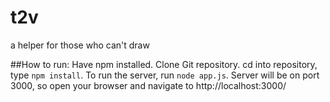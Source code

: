 # t2v
a helper for those who can't draw

##How to run:
Have npm installed.
Clone Git repository.
cd into repository, type ```npm install```.
To run the server, run ```node app.js```.
Server will be on port 3000, so open your browser and navigate to http://localhost:3000/
